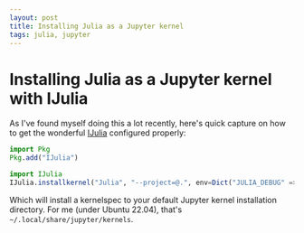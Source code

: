 ```yaml
---
layout: post
title: Installing Julia as a Jupyter kernel
tags: julia, jupyter
---
```


# Installing Julia as a Jupyter kernel with IJulia

As I've found myself doing this a lot recently, here's quick capture on how to
get the wonderful [IJulia](https://github.com/JuliaLang/IJulia.jl) configured
properly:

```julia
import Pkg
Pkg.add("IJulia")

import IJulia
IJulia.installkernel("Julia", "--project=@.", env=Dict("JULIA_DEBUG" => "Main"))
```

Which will install a kernelspec to your default Jupyter kernel installation
directory. For me (under Ubuntu 22.04), that's
`~/.local/share/jupyter/kernels`.
